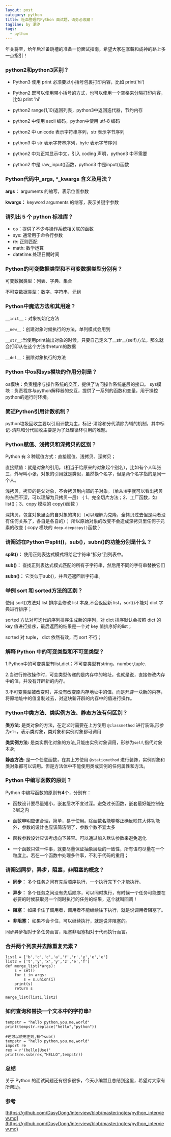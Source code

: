 ```yaml
---
layout: post
category: python
title: 吐血整理的Python 面试题，请务必收藏！
tagline: by 潮汐
tags:
  - python
---
```


年关将至，给年后准备跳槽的准备一份面试指南，希望大家在涨薪和成神的路上多一点指引！

<!--more-->
### python2和python3区别？
- Python3 使用 print 必须要以小括号包裹打印内容，比如 print('hi')

- Python2 既可以使用带小括号的方式，也可以使用一个空格来分隔打印内容，比如 print 'hi'

- python2 range(1,10)返回列表，python3中返回迭代器，节约内存

- python2 中使用 ascii 编码，python中使用 utf-8 编码

- python2 中 unicode 表示字符串序列，str 表示字节序列

- python3 中 str 表示字符串序列，byte 表示字节序列

- python2 中为正常显示中文，引入 coding 声明，python3 中不需要

- python2 中是 raw_input()函数，python3 中是input()函数

### Python代码中_args, *_kwargs 含义及用法？

**args：** arguments 的缩写，表示位置参数

**kwargs：** keyword arguments 的缩写，表示关键字参数

### 请列出 5 个 python 标准库？
- os：提供了不少与操作系统相关联的函数
- sys:   通常用于命令行参数
- re:   正则匹配
- math: 数学运算
- datetime:处理日期时间

### Python的可变数据类型和不可变数据类型分别有？

可变数据类型：列表、字典、集合

不可变数据类型：数字、字符串、元组

### Python中魔法方法和其用途？

`__init__`：对象初始化方法

`__new__`：创建对象时候执行的方法，单列模式会用到

`__str__`:当使用print输出对象的时候，只要自己定义了__str__(self)方法，那么就会打印从在这个方法中return的数据

`__del__`：删除对象执行的方法

### Python 中os和sys模块的作用分别是？

os模块：负责程序与操作系统的交互，提供了访问操作系统底层的接口。
sys模块：负责程序与python解释器的交互，提供了一系列的函数和变量，用于操控python的运行时环境。

### 简述Python引用计数机制？

python垃圾回收主要以引用计数为主，标记-清除和分代清除为辅的机制，其中标记-清除和分代回收主要是为了处理循环引用的难题。


### Python赋值、浅拷贝和深拷贝的区别？

Python 有 3 种赋值方式：直接赋值、浅拷贝、深拷贝；

直接赋值：就是对象的引用。（相当于给原来的对象起个别名），比如有个人叫张三，外号叫小张，对象的引用就是类似，虽然换个名字，但是两个名字指的是同一个人。

浅拷贝，拷贝的是父对象，不会拷贝到内部的子对象。（单从`浅`字就可以看出拷贝的东西不深，可以理解为只拷贝一层）
{
1、完全切片方法；2、工厂函数，如 list()；3、copy 模块的 copy()函数
}


深拷贝，包含对象里面的自对象的拷贝（可以理解为克隆，全拷贝过去但是两者没有任何关系了，各自是各自的）；
所以原始对象的改变不会造成深拷贝里任何子元素的改变
{
copy 模块的 `deep.deepcopy()`函数
}


### 请阐述在Python中split()，sub()，subn()的功能分别是什么？

**split()：** 使用正则表达式模式将给定字符串“拆分”到列表中。

**sub()：** 查找正则表达式模式匹配的所有子字符串，然后用不同的字符串替换它们

**subn()：** 它类似于sub()，并且还返回新字符串。

### 举例 sort 和 sorted方法的区别？

使用 sort()方法对 list 排序会修改 list 本身,不会返回新 list，sort()不能对 dict 字典进行排序；

sorted 方法对可迭代的序列排序生成新的序列，对 dict 排序默认会按照 dict 的 key 值进行排序，最后返回的结果是一个对 key 值排序好的list；

sorted 对 tuple， dict 依然有效，而 sort 不行；

### 解释 Python 中的可变类型和不可变类型？

1.Python中的可变类型有list,dict；不可变类型有string，number,tuple.

2.当进行修改操作时，可变类型传递的是内存中的地址，也就是说，直接修改内存中的值，并没有开辟新的内存。

3.不可变类型被改变时，并没有改变原内存地址中的值，而是开辟一块新的内存，将原地址中的值复制过去，对这块新开辟的内存中的值进行操作。

### Python中类方法、类实例方法、静态方法有何区别？

**类方法:** 是类对象的方法，在定义时需要在上方使用 `@classmethod` 进行装饰,形参为`cls`，表示类对象，类对象和实例对象都可调用

**类实例方法:** 是类实例化对象的方法,只能由实例对象调用，形参为`self`,指代对象本身;

**静态方法:** 是一个任意函数，在其上方使用 `@staticmethod` 进行装饰，实例对象和类对象都可以调用。但是方法体中不能使用类或实例的任何属性和方法。

### Python 中编写函数的原则？
Python 中编写函数的原则有**4**个，分别有：

 - 函数设计要尽量短小，嵌套层次不宜过深。避免过长函数，嵌套最好能控制在3层之内

- 函数申明应该合理，简单，易于使用。除函数名能够够正确反映其大体功能外，参数的设计也应该简洁明了，参数个数不宜太多

- 函数参数设计应该考虑向下兼容。可以通过加入默认参数来避免退化

- 一个函数只做一件事，就要尽量保证抽象层级的一致性，所有语句尽量在一个粒度上。若在一个函数中处理多件事，不利于代码的重用；

### 请阐述同步，异步，阻塞，非阻塞的概念？
- **同步：** 多个任务之间有先后顺序执行，一个执行完下个才能执行。

- **异步：** 多个任务之间没有先后顺序，可以同时执行，有时候一个任务可能要在必要的时候获取另一个同时执行的任务的结果，这个就叫回调！

- **阻塞：** 如果卡住了调用者，调用者不能继续往下执行，就是说调用者阻塞了。

- **非阻塞：** 如果不会卡住，可以继续执行，就是说非阻塞的。

同步异步相对于多任务而言，阻塞非阻塞相对于代码执行而言。

### 合并两个列表并去除重复元素？
```
list1 = ['b','c','c','a','f','r','y','e','e']
list2 = ['t','y','x','y','z','e','f']
def merge_list(*args):
    s = set()
    for i in args:
        s = s.union(i)
    print(s)
    return s

merge_list(list1,list2)
```

### 如何查询和替换一个文本中的字符串?
```
tempstr = "hello python,you,me,world"
print(tempstr.replace("hello","python"))

#还可以使用正则,有个sub()
tempstr = "hello python,you,me,world"
import re
rex = r'(hello|Use)'
print(re.sub(rex,"HELLO",tempstr))
```

### 总结

关于 Python 的面试问题还有很多很多，今天小编暂且总结到这里，希望对大家有所帮助。

### 参考
[https://github.com/DasyDong/interview/blob/master/notes/python_interview.md](https://github.com/DasyDong/interview/blob/master/notes/python_interview.md)

